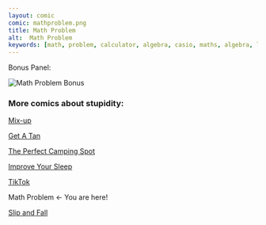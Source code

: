 ```yaml
---
layout: comic
comic: mathproblem.png
title: Math Problem
alt:  Math Problem
keywords: [math, problem, calculator, algebra, casio, maths, algebra, letters, equation, school, class, university, blackboard, learning, one, plus, two]
---
```




Bonus Panel:

![Math Problem Bonus](/images/mathproblem_bonus.png)


### More comics about stupidity:

[Mix-up](https://lolnein.com/2017/11/23/mixup/)

[Get A Tan](https://lolnein.com/2018/09/05/getatan/)

[The Perfect Camping Spot](https://lolnein.com/2019/09/04/theperfectcampingspot/)

[Improve Your Sleep](https://lolnein.com/2019/09/26/improveyoursleep/)

[TikTok](https://lolnein.com/2019/10/24/tiktok/)

Math Problem <- You are here!

[Slip and Fall](https://lolnein.com/2020/02/23/slipandfall/)

